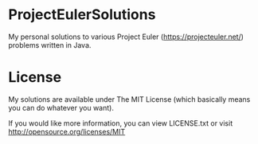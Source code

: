 ProjectEulerSolutions
=====================

My personal solutions to various Project Euler (https://projecteuler.net/) problems written in Java.

License
=======

My solutions are available under The MIT License (which basically means you can do whatever you want). 

If you would like more information, you can view LICENSE.txt or visit http://opensource.org/licenses/MIT
